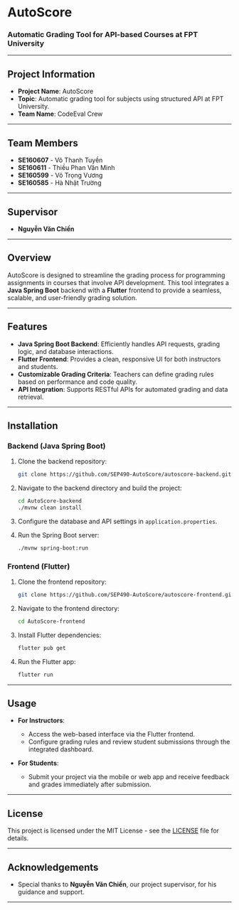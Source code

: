 # AutoScore

### Automatic Grading Tool for API-based Courses at FPT University

---

## Project Information

- **Project Name**: AutoScore  
- **Topic**: Automatic grading tool for subjects using structured API at FPT University.
- **Team Name**: CodeEval Crew

---

## Team Members

- **SE160607** - Võ Thanh Tuyền  
- **SE160611** - Thiều Phan Văn Minh  
- **SE160599** - Võ Trọng Vương  
- **SE160585** - Hà Nhật Trường

---

## Supervisor

- **Nguyễn Văn Chiến**

---

## Overview

AutoScore is designed to streamline the grading process for programming assignments in courses that involve API development. This tool integrates a **Java Spring Boot** backend with a **Flutter** frontend to provide a seamless, scalable, and user-friendly grading solution.

---

## Features

- **Java Spring Boot Backend**: Efficiently handles API requests, grading logic, and database interactions.  
- **Flutter Frontend**: Provides a clean, responsive UI for both instructors and students.  
- **Customizable Grading Criteria**: Teachers can define grading rules based on performance and code quality.  
- **API Integration**: Supports RESTful APIs for automated grading and data retrieval.

---

## Installation

### Backend (Java Spring Boot)

1. Clone the backend repository:
    ```bash
    git clone https://github.com/SEP490-AutoScore/autoscore-backend.git
    ```

2. Navigate to the backend directory and build the project:
    ```bash
    cd AutoScore-backend
    ./mvnw clean install
    ```

3. Configure the database and API settings in `application.properties`.

4. Run the Spring Boot server:
    ```bash
    ./mvnw spring-boot:run
    ```

### Frontend (Flutter)

1. Clone the frontend repository:
    ```bash
    git clone https://github.com/SEP490-AutoScore/autoscore-frontend.git
    ```

2. Navigate to the frontend directory:
    ```bash
    cd AutoScore-frontend
    ```

3. Install Flutter dependencies:
    ```bash
    flutter pub get
    ```

4. Run the Flutter app:
    ```bash
    flutter run
    ```

---

## Usage

- **For Instructors**:  
    - Access the web-based interface via the Flutter frontend.  
    - Configure grading rules and review student submissions through the integrated dashboard.
  
- **For Students**:  
    - Submit your project via the mobile or web app and receive feedback and grades immediately after submission.

---

## License

This project is licensed under the MIT License - see the [LICENSE](LICENSE) file for details.

---

## Acknowledgements

- Special thanks to **Nguyễn Văn Chiến**, our project supervisor, for his guidance and support.

---

